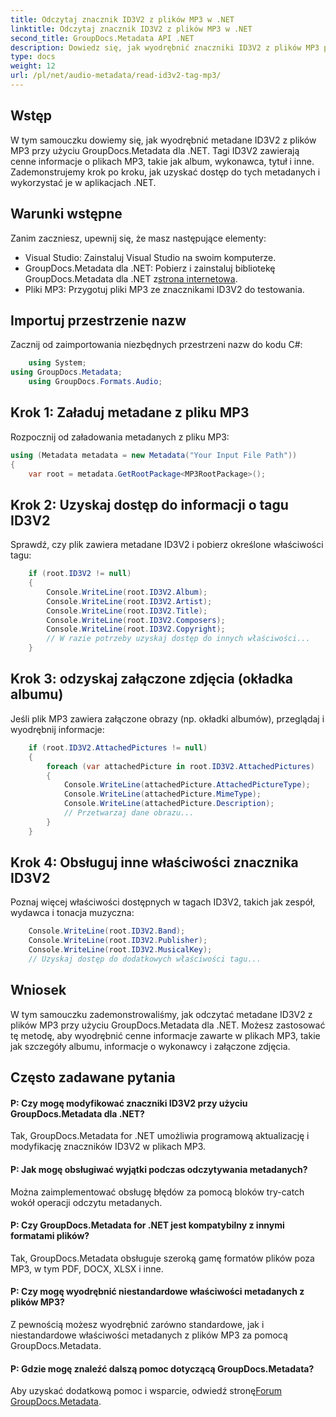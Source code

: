 ```yaml
---
title: Odczytaj znacznik ID3V2 z plików MP3 w .NET
linktitle: Odczytaj znacznik ID3V2 z plików MP3 w .NET
second_title: GroupDocs.Metadata API .NET
description: Dowiedz się, jak wyodrębnić znaczniki ID3V2 z plików MP3 przy użyciu GroupDocs.Metadata dla .NET. Programowo uzyskaj dostęp do albumu, wykonawcy i nie tylko.
type: docs
weight: 12
url: /pl/net/audio-metadata/read-id3v2-tag-mp3/
---
```

## Wstęp
W tym samouczku dowiemy się, jak wyodrębnić metadane ID3V2 z plików MP3 przy użyciu GroupDocs.Metadata dla .NET. Tagi ID3V2 zawierają cenne informacje o plikach MP3, takie jak album, wykonawca, tytuł i inne. Zademonstrujemy krok po kroku, jak uzyskać dostęp do tych metadanych i wykorzystać je w aplikacjach .NET.
## Warunki wstępne
Zanim zaczniesz, upewnij się, że masz następujące elementy:
- Visual Studio: Zainstaluj Visual Studio na swoim komputerze.
-  GroupDocs.Metadata dla .NET: Pobierz i zainstaluj bibliotekę GroupDocs.Metadata dla .NET z[strona internetowa](https://releases.groupdocs.com/metadata/net/).
- Pliki MP3: Przygotuj pliki MP3 ze znacznikami ID3V2 do testowania.

## Importuj przestrzenie nazw
Zacznij od zaimportowania niezbędnych przestrzeni nazw do kodu C#:
```csharp
    using System;
using GroupDocs.Metadata;
    using GroupDocs.Formats.Audio;
```
## Krok 1: Załaduj metadane z pliku MP3
Rozpocznij od załadowania metadanych z pliku MP3:
```csharp
using (Metadata metadata = new Metadata("Your Input File Path"))
{
    var root = metadata.GetRootPackage<MP3RootPackage>();
```
## Krok 2: Uzyskaj dostęp do informacji o tagu ID3V2
Sprawdź, czy plik zawiera metadane ID3V2 i pobierz określone właściwości tagu:
```csharp
    if (root.ID3V2 != null)
    {
        Console.WriteLine(root.ID3V2.Album);
        Console.WriteLine(root.ID3V2.Artist);
        Console.WriteLine(root.ID3V2.Title);
        Console.WriteLine(root.ID3V2.Composers);
        Console.WriteLine(root.ID3V2.Copyright);
        // W razie potrzeby uzyskaj dostęp do innych właściwości...
    }
```
## Krok 3: odzyskaj załączone zdjęcia (okładka albumu)
Jeśli plik MP3 zawiera załączone obrazy (np. okładki albumów), przeglądaj i wyodrębnij informacje:
```csharp
    if (root.ID3V2.AttachedPictures != null)
    {
        foreach (var attachedPicture in root.ID3V2.AttachedPictures)
        {
            Console.WriteLine(attachedPicture.AttachedPictureType);
            Console.WriteLine(attachedPicture.MimeType);
            Console.WriteLine(attachedPicture.Description);
            // Przetwarzaj dane obrazu...
        }
    }
```
## Krok 4: Obsługuj inne właściwości znacznika ID3V2
Poznaj więcej właściwości dostępnych w tagach ID3V2, takich jak zespół, wydawca i tonacja muzyczna:
```csharp
    Console.WriteLine(root.ID3V2.Band);
    Console.WriteLine(root.ID3V2.Publisher);
    Console.WriteLine(root.ID3V2.MusicalKey);
    // Uzyskaj dostęp do dodatkowych właściwości tagu...
```

## Wniosek
W tym samouczku zademonstrowaliśmy, jak odczytać metadane ID3V2 z plików MP3 przy użyciu GroupDocs.Metadata dla .NET. Możesz zastosować tę metodę, aby wyodrębnić cenne informacje zawarte w plikach MP3, takie jak szczegóły albumu, informacje o wykonawcy i załączone zdjęcia.

## Często zadawane pytania
#### P: Czy mogę modyfikować znaczniki ID3V2 przy użyciu GroupDocs.Metadata dla .NET?
Tak, GroupDocs.Metadata for .NET umożliwia programową aktualizację i modyfikację znaczników ID3V2 w plikach MP3.
#### P: Jak mogę obsługiwać wyjątki podczas odczytywania metadanych?
Można zaimplementować obsługę błędów za pomocą bloków try-catch wokół operacji odczytu metadanych.
#### P: Czy GroupDocs.Metadata for .NET jest kompatybilny z innymi formatami plików?
Tak, GroupDocs.Metadata obsługuje szeroką gamę formatów plików poza MP3, w tym PDF, DOCX, XLSX i inne.
#### P: Czy mogę wyodrębnić niestandardowe właściwości metadanych z plików MP3?
Z pewnością możesz wyodrębnić zarówno standardowe, jak i niestandardowe właściwości metadanych z plików MP3 za pomocą GroupDocs.Metadata.
#### P: Gdzie mogę znaleźć dalszą pomoc dotyczącą GroupDocs.Metadata?
 Aby uzyskać dodatkową pomoc i wsparcie, odwiedź stronę[Forum GroupDocs.Metadata](https://forum.groupdocs.com/c/metadata/14).